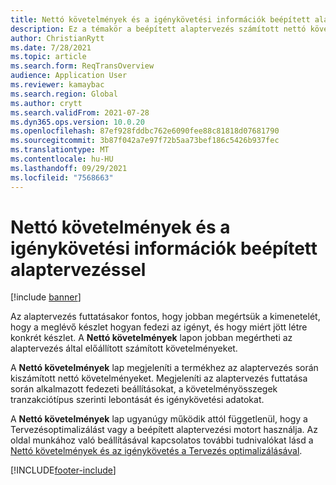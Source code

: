 ```yaml
---
title: Nettó követelmények és a igénykövetési információk beépített alaptervezéssel
description: Ez a témakör a beépített alaptervezés számított nettó követelményeivel és igénykövetési adatokkal kapcsolatban tartalmaz tájékoztatást.
author: ChristianRytt
ms.date: 7/28/2021
ms.topic: article
ms.search.form: ReqTransOverview
audience: Application User
ms.reviewer: kamaybac
ms.search.region: Global
ms.author: crytt
ms.search.validFrom: 2021-07-28
ms.dyn365.ops.version: 10.0.20
ms.openlocfilehash: 87ef928fddbc762e6090fee88c81818d07681790
ms.sourcegitcommit: 3b87f042a7e97f72b5aa73bef186c5426b937fec
ms.translationtype: MT
ms.contentlocale: hu-HU
ms.lasthandoff: 09/29/2021
ms.locfileid: "7568663"
---
```

# <a name="net-requirements-and-pegging-information-with-built-in-master-planning"></a>Nettó követelmények és a igénykövetési információk beépített alaptervezéssel

[!include [banner](../includes/banner.md)]

Az alaptervezés futtatásakor fontos, hogy jobban megértsük a kimenetelét, hogy a meglévő készlet hogyan fedezi az igényt, és hogy miért jött létre konkrét készlet. A **Nettó követelmények** lapon jobban megértheti az alaptervezés által előállított számított követelményeket.

A **Nettó követelmények** lap megjeleníti a termékhez az alaptervezés során kiszámított nettó követelményeket. Megjeleníti az alaptervezés futtatása során alkalmazott fedezeti beállításokat, a követelményösszegek tranzakciótípus szerinti lebontását és igénykövetési adatokat.

A **Nettó követelmények** lap ugyanúgy működik attól függetlenül, hogy a Tervezésoptimalizálást vagy a beépített alaptervezési motort használja. Az oldal munkához való beállításával kapcsolatos további tudnivalókat lásd a [Nettó követelmények és az igénykövetés a Tervezés optimalizálásával](planning-optimization/net-requirements.md).

[!INCLUDE[footer-include](../../includes/footer-banner.md)]
